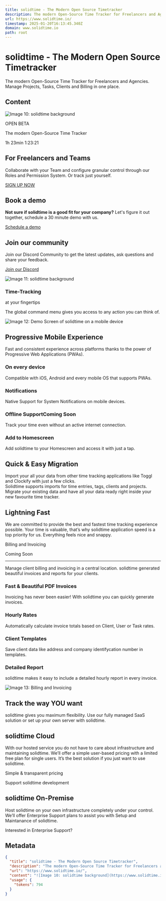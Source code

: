 ```yaml
---
title: solidtime - The Modern Open Source Timetracker
description: The modern Open-Source Time Tracker for Freelancers and Agencies. Manage Projects, Tasks, Clients and Billing in one place.
url: https://www.solidtime.io/
timestamp: 2025-01-20T16:13:45.340Z
domain: www.solidtime.io
path: root
---
```


# solidtime - The Modern Open Source Timetracker


The modern Open-Source Time Tracker for Freelancers and Agencies. Manage Projects, Tasks, Clients and Billing in one place.


## Content

![Image 10: solidtime background](https://www.solidtime.io/_astro/header_bg.GG5eHJNh_ZEelG4.webp)

OPEN BETA

The modern Open-Source Time Tracker

1h 23min 1:23:21

For Freelancers and Teams
-------------------------

Collaborate with your Team and configure granular control through our Roles and Permission System. Or track just yourself.

[SIGN UP NOW](https://app.solidtime.io/register)

Book a demo
-----------

**Not sure if solidtime is a good fit for your company?** Let's figure it out together, schedule a 30 minute demo with us.

[Schedule a demo](https://cal.com/solidtime/30min)

Join our community
------------------

Join our Discord Community to get the latest updates, ask questions and share your feedback.

[Join our Discord](https://discord.gg/Ge6mJpapVR)

![Image 11: solidtime background](https://www.solidtime.io/_astro/section_fingertips_background.BcXCTfek_Z1LjyEn.webp)

### Time-Tracking  
at your fingertips

The global command menu gives you access to any action you can think of.

![Image 12: Demo Screen of solidtime on a mobile device ](https://www.solidtime.io/_astro/phone_demo.CyIdNk2U_Z6lIJl.webp)

Progressive Mobile Experience
-----------------------------

Fast and consistent experience across platforms thanks to the power of Progressive Web Applications (PWAs).

### On every device

Compatible with iOS, Android and every mobile OS that supports PWAs.

### Notifications

Native Support for System Notifications on mobile devices.

### Offline SupportComing Soon

Track your time even without an active internet connection.

### Add to Homescreen

Add solidtime to your Homescreen and access it with just a tap.

Quick & Easy Migration
----------------------

Import your all your data from other time tracking applications like Toggl and Clockify with just a few clicks.  
Solidtime supports imports for time entries, tags, clients and projects. Migrate your existing data and have all your data ready right inside your new favourite time tracker.

Lightning Fast
--------------

We are committed to provide the best and fastest time tracking experience possible. Your time is valuable, that’s why solidtime application speed is a top priority for us. Everything feels nice and snappy.

Billing and Invoicing

Coming Soon




----------------------------------------

Manage client billing and invoicing in a central location. solidtime generated beautiful invoices and reports for your clients.

### Fast & Beautiful PDF Invoices

Invoicing has never been easier! With solidtime you can quickly generate invoices.

### Hourly Rates

Automatically calculate invoice totals based on Client, User or Task rates.

### Client Templates

Save client data like address and company identifycation number in templates.

### Detailed Report

solidtime makes it easy to include a detailed hourly report in every invoice.

![Image 13: Billing and Invoicing](https://www.solidtime.io/_astro/invoice.DNJFTVGj_WELp0.svg)

Track the way YOU want
----------------------

solidtime gives you maximum flexibility. Use our fully managed SaaS solution or set up your own server with solidtime.

solidtime Cloud
---------------

With our hosted service you do not have to care about infrastructure and maintaining solidtime. We’ll offer a simple user-based pricing with a limited free plan for single users. It’s the best solution if you just want to use solidtime.

Simple & transparent pricing

Support solidtime development

solidtime On-Premise
--------------------

Host solidtime on your own infrastructure completely under your control. We’ll offer Enterprise Support plans to assist you with Setup and Maintanance of solidtime.

Interested in Enterprise Support?

## Metadata

```json
{
  "title": "solidtime - The Modern Open Source Timetracker",
  "description": "The modern Open-Source Time Tracker for Freelancers and Agencies. Manage Projects, Tasks, Clients and Billing in one place.",
  "url": "https://www.solidtime.io/",
  "content": "![Image 10: solidtime background](https://www.solidtime.io/_astro/header_bg.GG5eHJNh_ZEelG4.webp)\n\nOPEN BETA\n\nThe modern Open-Source Time Tracker\n\n1h 23min 1:23:21\n\nFor Freelancers and Teams\n-------------------------\n\nCollaborate with your Team and configure granular control through our Roles and Permission System. Or track just yourself.\n\n[SIGN UP NOW](https://app.solidtime.io/register)\n\nBook a demo\n-----------\n\n**Not sure if solidtime is a good fit for your company?** Let's figure it out together, schedule a 30 minute demo with us.\n\n[Schedule a demo](https://cal.com/solidtime/30min)\n\nJoin our community\n------------------\n\nJoin our Discord Community to get the latest updates, ask questions and share your feedback.\n\n[Join our Discord](https://discord.gg/Ge6mJpapVR)\n\n![Image 11: solidtime background](https://www.solidtime.io/_astro/section_fingertips_background.BcXCTfek_Z1LjyEn.webp)\n\n### Time-Tracking  \nat your fingertips\n\nThe global command menu gives you access to any action you can think of.\n\n![Image 12: Demo Screen of solidtime on a mobile device ](https://www.solidtime.io/_astro/phone_demo.CyIdNk2U_Z6lIJl.webp)\n\nProgressive Mobile Experience\n-----------------------------\n\nFast and consistent experience across platforms thanks to the power of Progressive Web Applications (PWAs).\n\n### On every device\n\nCompatible with iOS, Android and every mobile OS that supports PWAs.\n\n### Notifications\n\nNative Support for System Notifications on mobile devices.\n\n### Offline SupportComing Soon\n\nTrack your time even without an active internet connection.\n\n### Add to Homescreen\n\nAdd solidtime to your Homescreen and access it with just a tap.\n\nQuick & Easy Migration\n----------------------\n\nImport your all your data from other time tracking applications like Toggl and Clockify with just a few clicks.  \nSolidtime supports imports for time entries, tags, clients and projects. Migrate your existing data and have all your data ready right inside your new favourite time tracker.\n\nLightning Fast\n--------------\n\nWe are committed to provide the best and fastest time tracking experience possible. Your time is valuable, that’s why solidtime application speed is a top priority for us. Everything feels nice and snappy.\n\nBilling and Invoicing\n\nComing Soon\n\n\n\n\n----------------------------------------\n\nManage client billing and invoicing in a central location. solidtime generated beautiful invoices and reports for your clients.\n\n### Fast & Beautiful PDF Invoices\n\nInvoicing has never been easier! With solidtime you can quickly generate invoices.\n\n### Hourly Rates\n\nAutomatically calculate invoice totals based on Client, User or Task rates.\n\n### Client Templates\n\nSave client data like address and company identifycation number in templates.\n\n### Detailed Report\n\nsolidtime makes it easy to include a detailed hourly report in every invoice.\n\n![Image 13: Billing and Invoicing](https://www.solidtime.io/_astro/invoice.DNJFTVGj_WELp0.svg)\n\nTrack the way YOU want\n----------------------\n\nsolidtime gives you maximum flexibility. Use our fully managed SaaS solution or set up your own server with solidtime.\n\nsolidtime Cloud\n---------------\n\nWith our hosted service you do not have to care about infrastructure and maintaining solidtime. We’ll offer a simple user-based pricing with a limited free plan for single users. It’s the best solution if you just want to use solidtime.\n\nSimple & transparent pricing\n\nSupport solidtime development\n\nsolidtime On-Premise\n--------------------\n\nHost solidtime on your own infrastructure completely under your control. We’ll offer Enterprise Support plans to assist you with Setup and Maintanance of solidtime.\n\nInterested in Enterprise Support?",
  "usage": {
    "tokens": 794
  }
}
```
